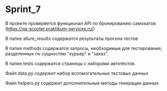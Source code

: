 # Sprint_7
В проекте проверяется функционал API по бронированию самокатов (https://qa-scooter.praktikum-services.ru/) 

В папке allure_results содержатся результаты прогона тестов 

В папке methods содержатся запросы, необходимые для тестирования, разделенных по сущностям "курьер" и "заказ".

В папке tests содержатся страницы с наборами автотестов. 

Файл data.py содержит набор вспомогательных тестовых данных 

Файл helpers.py содержит дополнительные методы генерации данных 